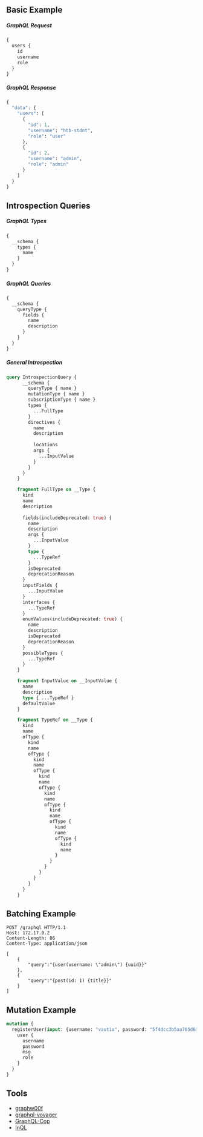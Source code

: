 ## Basic Example

##### GraphQL Request

```graphql
{
  users {
    id
    username
    role
  }
}
```

##### GraphQL Response

```graphql
{
  "data": {
    "users": [
      {
        "id": 1,
        "username": "htb-stdnt",
        "role": "user"
      },
      {
        "id": 2,
        "username": "admin",
        "role": "admin"
      }
    ]
  }
}
```

## Introspection Queries

##### GraphQL Types

```graphql
{
  __schema {
    types {
      name
    }
  }
}
```

##### GraphQL Queries

```graphql
{
  __schema {
    queryType {
      fields {
        name
        description
      }
    }
  }
}
```

##### General Introspection

```graphql
query IntrospectionQuery {
      __schema {
        queryType { name }
        mutationType { name }
        subscriptionType { name }
        types {
          ...FullType
        }
        directives {
          name
          description
          
          locations
          args {
            ...InputValue
          }
        }
      }
    }

    fragment FullType on __Type {
      kind
      name
      description
      
      fields(includeDeprecated: true) {
        name
        description
        args {
          ...InputValue
        }
        type {
          ...TypeRef
        }
        isDeprecated
        deprecationReason
      }
      inputFields {
        ...InputValue
      }
      interfaces {
        ...TypeRef
      }
      enumValues(includeDeprecated: true) {
        name
        description
        isDeprecated
        deprecationReason
      }
      possibleTypes {
        ...TypeRef
      }
    }

    fragment InputValue on __InputValue {
      name
      description
      type { ...TypeRef }
      defaultValue
    }

    fragment TypeRef on __Type {
      kind
      name
      ofType {
        kind
        name
        ofType {
          kind
          name
          ofType {
            kind
            name
            ofType {
              kind
              name
              ofType {
                kind
                name
                ofType {
                  kind
                  name
                  ofType {
                    kind
                    name
                  }
                }
              }
            }
          }
        }
      }
    }
```

## Batching Example

```http
POST /graphql HTTP/1.1
Host: 172.17.0.2
Content-Length: 86
Content-Type: application/json

[
	{
		"query":"{user(username: \"admin\") {uuid}}"
	},
	{
		"query":"{post(id: 1) {title}}"
	}
]
```

## Mutation Example

```graphql
mutation {
  registerUser(input: {username: "vautia", password: "5f4dcc3b5aa765d61d8327deb882cf99", role: "user", msg: "newUser"}) {
    user {
      username
      password
      msg
      role
    }
  }
}
```

## Tools

-  [graphw00f](https://github.com/dolevf/graphw00f)
- [graphql-voyager](https://github.com/graphql-kit/graphql-voyager)
- [GraphQL-Cop](https://github.com/dolevf/graphql-cop)
- [InQL](https://github.com/doyensec/inql)